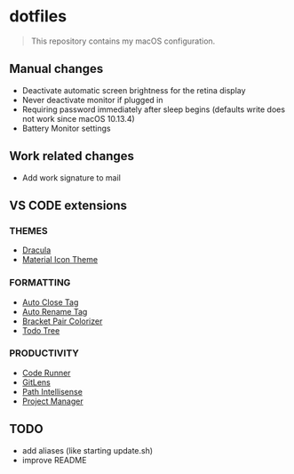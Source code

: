 # dotfiles

> This repository contains my macOS configuration.

## Manual changes

- Deactivate automatic screen brightness for the retina display
- Never deactivate monitor if plugged in
- Requiring password immediately after sleep begins (defaults write does not work since macOS 10.13.4)
- Battery Monitor settings

## Work related changes

- Add work signature to mail

## VS CODE extensions

### THEMES

- [Dracula](https://draculatheme.com/)
- [Material Icon Theme](https://github.com/PKief/vscode-material-icon-theme)

### FORMATTING

- [Auto Close Tag](https://github.com/formulahendry/vscode-auto-close-tag)
- [Auto Rename Tag](https://github.com/formulahendry/vscode-auto-rename-tag)
- [Bracket Pair Colorizer](https://github.com/CoenraadS/BracketPair)
- [Todo Tree](https://github.com/Gruntfuggly/todo-tree)

### PRODUCTIVITY

- [Code Runner](https://github.com/formulahendry/vscode-code-runner)
- [GitLens](https://github.com/eamodio/vscode-gitlens)
- [Path Intellisense](https://github.com/ChristianKohler/PathIntellisense)
- [Project Manager](https://github.com/alefragnani/vscode-project-manager)

## TODO

- add aliases (like starting update.sh)
- improve README
